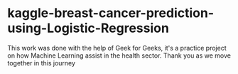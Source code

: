 # kaggle-breast-cancer-prediction-using-Logistic-Regression

This work was done with the help of Geek for Geeks, it's a practice project on how Machine Learning assist in the health sector.
Thank you as we move together in this journey

